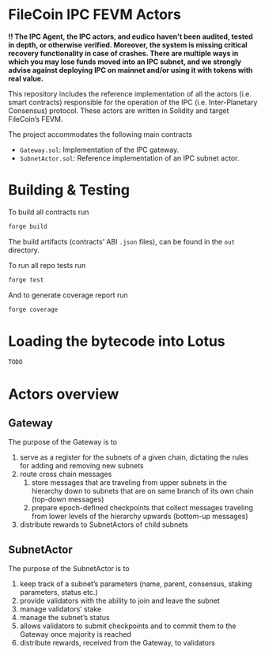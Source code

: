 # FileCoin IPC FEVM Actors

**‼️ The IPC Agent, the IPC actors, and eudico haven't been audited, tested in depth, or otherwise verified. Moreover, the system is missing critical recovery functionality in case of crashes. There are multiple ways in which you may lose funds moved into an IPC subnet, and we strongly advise against deploying IPC on mainnet and/or using it with tokens with real value.**

This repository includes the reference implementation of all the actors (i.e. smart contracts) responsible for the operation of the IPC (i.e. Inter-Planetary Consensus) protocol. These actors are written in Solidity and target FileCoin’s FEVM. 

The project accommodates the following main contracts

- `Gateway.sol`: Implementation of the IPC gateway.
- `SubnetActor.sol`: Reference implementation of an IPC subnet actor.

# Building & Testing

To build all contracts run

```bash
forge build
```

The build artifacts (contracts’ ABI `.json` files), can be found in the `out` directory.

To run all repo tests run

```bash
forge test
```

And to generate coverage report run

```bash
forge coverage
```

# Loading the bytecode into Lotus

```bash
TODO
```

# Actors overview

## Gateway

The purpose of the Gateway is to

1. serve as a register for the subnets of a given chain, dictating the rules for adding and removing new subnets
2. route cross chain messages
    1. store messages that are traveling from upper subnets in the hierarchy down to subnets that are on same branch of its own chain (top-down messages) 
    2. prepare epoch-defined checkpoints that collect messages traveling from lower levels of the hierarchy upwards (bottom-up messages)
3. distribute rewards to SubnetActors of child subnets 

## SubnetActor

The purpose of the SubnetActor is to

1. keep track of a subnet’s parameters (name, parent, consensus, staking parameters, status etc.)
2. provide validators with the ability to join and leave the subnet
3. manage validators’ stake
4. manage the subnet’s status
5. allows validators to submit checkpoints and to commit them to the Gateway once majority is reached
6. distribute rewards, received from the Gateway, to validators

